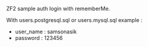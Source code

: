 ZF2 sample auth login with rememberMe.

With users.postgresql.sql or users.mysql.sql example :

* user_name : samsonasik 
* password  : 123456      
